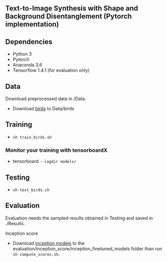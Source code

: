## Text-to-Image Synthesis with Shape and Background Disentanglement (Pytorch implementation)

<!-- # TODO: arxiv -->
<!-- > [Zizhao Zhang*, Yuanpu Xie*, Lin Yang, "Photographic Text-to-Image Synthesis with a Hierarchically-nested Adversarial Network", CVPR (2018)](https://arxiv.org/abs/1802.09178) * indicates contribution -->

<!-- # TODO: figura
<p align="center">
  <img src ="Figures/arch.jpg" width="1200px" />
</p>
<p align="center" >
Visual results (Left: compared against StackGAN; Right: multi-resolution generator outputs)
  <img src ="Figures/samples.png" width="1200px" />
</p> -->

## Dependencies
- Python 3
- Pytorch
- Anaconda 3.6
- Tensorflow 1.4.1 (for evaluation only)

## Data
Download preprocessed data in /Data.
- Download [birds](https://www.dropbox.com/sh/v0vcgwue2nkwgrf/AACxoRYTAAacmPVfEvY-eDzia?dl=0) to Data/birds

## Training
- `sh train_birds.sh`


### Monitor your training with tensorboardX
- tensorboard `--logdir models/`

## Testing
- `sh test_birds.sh`

## Evaluation
Evaluation needs the sampled results obtained in Testing and saved in ./Results.

Inception score
- Download [inception models](https://www.dropbox.com/sh/lpzsvwabkw8d26g/AADFRKpTvbylhl0Q3PH78qzha?dl=0) to the evaluation/inception_score/inception_finetuned_models folder than run `sh compute_scores.sh`.


<!-- # TODO: figura -->
<!-- ## Pretrained Models -->
<!-- We provide pretrained models for birds, flowers, and coco. -->
<!-- - Download the [pretrained models](https://www.dropbox.com/sh/lpzsvwabkw8d26g/AADFRKpTvbylhl0Q3PH78qzha?dl=0). Save them to the Models/ folder. -->
<!-- - It contains HDGAN for birds and flowers, visual similarity model for birds and flowers -->


<!-- ## Acknowlegements -->
<!-- - Inception score [Tensorfow implementation](https://github.com/awslabs/deeplearning-benchmark/tree/master/tensorflow/inception) -->


<!-- ### Citation -->
<!-- If you find our work useful in your research, please cite: -->


<!-- ## License -->
<!-- MIT -->
